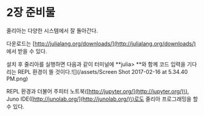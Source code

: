 # 2장 준비물

줄리아는 다양한 시스템에서 잘 돌아간다.

다운로드는 [http://julialang.org/downloads/](http://julialang.org/downloads/) 에서 받을 수 있다.

설치 후 줄리아를 실행하면 다음과 같이 터미널에 **julia&gt; **와 함께 코드 입력을 기다리는 REPL 환경이 뜰 것이다.![](/assets/Screen Shot 2017-02-16 at 5.34.40 PM.png)

REPL 환경과 더불어 주피터 노트북\([http://jupyter.org/](http://jupyter.org/)\), Juno IDE\([http://junolab.org/](http://junolab.org/)\)로도 줄리아 프로그래밍을 할 수 있다.

